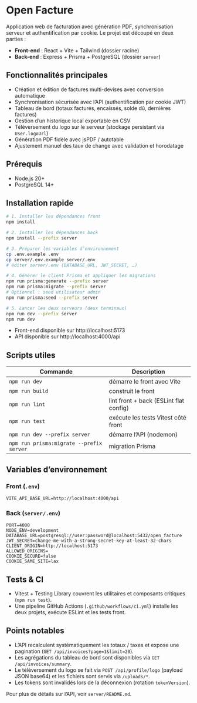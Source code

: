 # Open Facture

Application web de facturation avec génération PDF, synchronisation serveur et authentification par cookie. Le projet est découpé en deux parties :

- **Front-end** : React + Vite + Tailwind (dossier racine)
- **Back-end** : Express + Prisma + PostgreSQL (dossier `server`)

## Fonctionnalités principales

- Création et édition de factures multi-devises avec conversion automatique
- Synchronisation sécurisée avec l’API (authentification par cookie JWT)
- Tableau de bord (totaux facturés, encaissés, solde dû, dernières factures)
- Gestion d’un historique local exportable en CSV
- Téléversement du logo sur le serveur (stockage persistant via `User.logoUrl`)
- Génération PDF fidèle avec jsPDF / autotable
- Ajustement manuel des taux de change avec validation et horodatage

## Prérequis

- Node.js 20+
- PostgreSQL 14+

## Installation rapide

```bash
# 1. Installer les dépendances front
npm install

# 2. Installer les dépendances back
npm install --prefix server

# 3. Préparer les variables d’environnement
cp .env.example .env
cp server/.env.example server/.env
# éditer server/.env (DATABASE_URL, JWT_SECRET, …)

# 4. Générer le client Prisma et appliquer les migrations
npm run prisma:generate --prefix server
npm run prisma:migrate --prefix server
# Optionnel : seed utilisateur admin
npm run prisma:seed --prefix server

# 5. Lancer les deux serveurs (deux terminaux)
npm run dev --prefix server
npm run dev
```

- Front-end disponible sur http://localhost:5173
- API disponible sur http://localhost:4000/api

## Scripts utiles

| Commande | Description |
| --- | --- |
| `npm run dev` | démarre le front avec Vite |
| `npm run build` | construit le front |
| `npm run lint` | lint front + back (ESLint flat config) |
| `npm run test` | exécute les tests Vitest côté front |
| `npm run dev --prefix server` | démarre l’API (nodemon) |
| `npm run prisma:migrate --prefix server` | migration Prisma |

## Variables d’environnement

### Front (`.env`)

```
VITE_API_BASE_URL=http://localhost:4000/api
```

### Back (`server/.env`)

```
PORT=4000
NODE_ENV=development
DATABASE_URL=postgresql://user:password@localhost:5432/open_facture
JWT_SECRET=change-me-with-a-strong-secret-key-at-least-32-chars
CLIENT_ORIGIN=http://localhost:5173
ALLOWED_ORIGINS=
COOKIE_SECURE=false
COOKIE_SAME_SITE=lax
```

## Tests & CI

- Vitest + Testing Library couvrent les utilitaires et composants critiques (`npm run test`).
- Une pipeline GitHub Actions (`.github/workflows/ci.yml`) installe les deux projets, exécute ESLint et les tests front.

## Points notables

- L’API recalculent systématiquement les totaux / taxes et expose une pagination (`GET /api/invoices?page=1&limit=20`).
- Les agrégations du tableau de bord sont disponibles via `GET /api/invoices/summary`.
- Le téléversement du logo se fait via `POST /api/profile/logo` (payload JSON base64) et les fichiers sont servis via `/uploads/*`.
- Les tokens sont invalidés lors de la déconnexion (rotation `tokenVersion`).

Pour plus de détails sur l’API, voir `server/README.md`.
